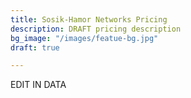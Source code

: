 ```yaml
---
title: Sosik-Hamor Networks Pricing
description: DRAFT pricing description
bg_image: "/images/featue-bg.jpg"
draft: true

---
```

EDIT IN DATA